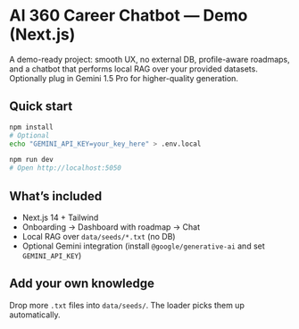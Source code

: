 # AI 360 Career Chatbot — Demo (Next.js)

A demo-ready project: smooth UX, no external DB, profile-aware roadmaps, and a chatbot that performs local RAG over your provided datasets. Optionally plug in Gemini 1.5 Pro for higher-quality generation.

## Quick start

```bash
npm install
# Optional
echo "GEMINI_API_KEY=your_key_here" > .env.local

npm run dev
# Open http://localhost:5050
```

## What’s included

- Next.js 14 + Tailwind
- Onboarding → Dashboard with roadmap → Chat
- Local RAG over `data/seeds/*.txt` (no DB)
- Optional Gemini integration (install `@google/generative-ai` and set `GEMINI_API_KEY`)

## Add your own knowledge
Drop more `.txt` files into `data/seeds/`. The loader picks them up automatically.
